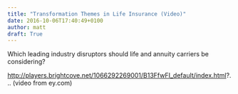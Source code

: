 ```yaml
---
title: "Transformation Themes in Life Insurance (Video)"
date: 2016-10-06T17:40:49+0100
author: matt
draft: True
---
```

Which leading industry disruptors should life and annuity carriers be considering?

http://players.brightcove.net/1066292269001/B13FfwFI_default/index.html?... (video from ey.com)
